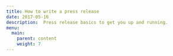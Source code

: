 ```yaml
---
title: How to write a press release
date: 2017-05-16
description:  Press release basics to get you up and running.
menu:
  main:
    parent: content
    weight: 7
---
```

